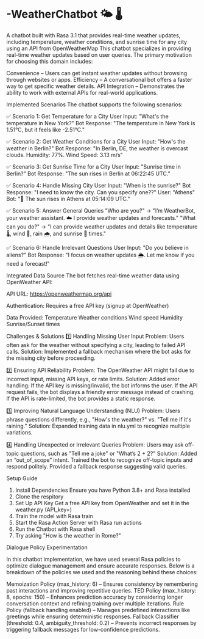 # -WeatherChatbot 🌤️ 🌡️
A chatbot built with Rasa 3.1 that provides real-time weather updates, including temperature, weather conditions, and sunrise time for any city using an API from OpenWeatherMap 
This chatbot specializes in providing real-time weather updates based on user queries. The primary motivation for choosing this domain includes:

Convenience – Users can get instant weather updates without browsing through websites or apps.
Efficiency – A conversational bot offers a faster way to get specific weather details.
API Integration – Demonstrates the ability to work with external APIs for real-world applications.

Implemented Scenarios
The chatbot supports the following scenarios:

✅ Scenario 1: Get Temperature for a City
User Input: "What's the temperature in New York?"
Bot Response: "The temperature in New York is 1.51°C, but it feels like -2.51°C."

✅ Scenario 2: Get Weather Conditions for a City
User Input: "How's the weather in Berlin?"
Bot Response: "In Berlin, DE, the weather is overcast clouds. Humidity: 77%. Wind Speed: 3.13 m/s"

✅ Scenario 3: Get Sunrise Time for a City
User Input: "Sunrise time in Berlin?"
Bot Response: "The sun rises in Berlin at 06:22:45 UTC."

✅ Scenario 4: Handle Missing City
User Input: "When is the sunrise?"
Bot Response: "I need to know the city. Can you specify one??"
User: "Athens"
Bot: "🌅 The sun rises in Athens at 05:14:09 UTC."

✅ Scenario 5: Answer General Queries
"Who are you?" → "I’m WeatherBot, your weather assistant. ☁️ I provide weather updates and forecasts."
"What can you do?" → "I can provide weather updates and details like temperature 🌡️, wind 💨, rain 🌧️, and sunrise 🌅 times."

✅ Scenario 6: Handle Irrelevant Questions
User Input: "Do you believe in aliens?"
Bot Response: "I focus on weather updates 🌦️. Let me know if you need a forecast!"

Integrated Data Source
The bot fetches real-time weather data using OpenWeather API:

 API URL: https://openweathermap.org/api
 
 Authentication: Requires a free API key (signup at OpenWeather)
 
 Data Provided:
Temperature
Weather conditions
Wind speed
Humidity
Sunrise/Sunset times

Challenges & Solutions
1️⃣ Handling Missing User Input
Problem: Users often ask for the weather without specifying a city, leading to failed API calls.
Solution: Implemented a fallback mechanism where the bot asks for the missing city before proceeding. 

2️⃣ Ensuring API Reliability
Problem: The OpenWeather API might fail due to incorrect input, missing API keys, or rate limits.
Solution: Added error handling:
If the API key is missing/invalid, the bot informs the user.
If the API request fails, the bot displays a friendly error message instead of crashing.
If the API is rate-limited, the bot provides a static response.

3️⃣ Improving Natural Language Understanding (NLU)
Problem: Users phrase questions differently, e.g., "How's the weather?" vs. "Tell me if it's raining."
Solution:
Expanded training data in nlu.yml to recognize multiple variations.

4️⃣ Handling Unexpected or Irrelevant Queries
Problem: Users may ask off-topic questions, such as "Tell me a joke" or "What’s 2 + 2?"
Solution:
Added an “out_of_scope” intent.
Trained the bot to recognize off-topic inputs and respond politely.
Provided a fallback response suggesting valid queries.

Setup Guide
1. Install Dependencies
Ensure you have Python 3.8+ and Rasa installed
2. Clone the respitory
3. Set Up API Key
Get a free API key from OpenWeather and set it in the weather.py (API_key=)
4. Train the model with Rasa train
5. Start the Rasa Action Server with Rasa run actions
6. Run the Chatbot with Rasa shell
7. Try asking "How is the weather in Rome?"

Dialogue Policy Experimentation

In this chatbot implementation, we have used several Rasa policies to optimize dialogue management and ensure accurate responses. Below is a breakdown of the policies we used and the reasoning behind these choices:

Memoization Policy (max_history: 6) – Ensures consistency by remembering past interactions and improving repetitive queries.
TED Policy (max_history: 8, epochs: 150) – Enhances prediction accuracy by considering longer conversation context and refining training over multiple iterations.
Rule Policy (fallback handling enabled) – Manages predefined interactions like greetings while ensuring deterministic responses.
Fallback Classifier (threshold: 0.4, ambiguity_threshold: 0.2) – Prevents incorrect responses by triggering fallback messages for low-confidence predictions.
